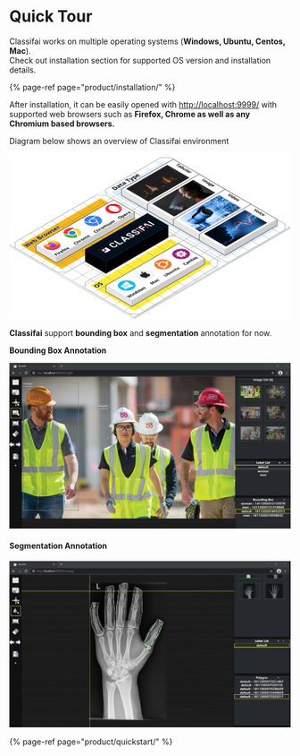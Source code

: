 # Quick Tour

Classifai works on multiple operating systems \(**Windows, Ubuntu, Centos, Mac**\).  
Check out installation section for supported OS version and installation details.

{% page-ref page="product/installation/" %}

After installation, it can be easily opened with [http://localhost:9999/](http://localhost:9999/) with supported web browsers such as **Firefox, Chrome as well as any Chromium based browsers.**

Diagram below shows an overview of Classifai environment

![](.gitbook/assets/classifai_overview.png)

**Classifai** support **bounding box** and **segmentation** annotation for now.

**Bounding Box Annotation**

![](.gitbook/assets/screenshot-2020-11-18-075038.jpg)

#### **Segmentation Annotation**

![](.gitbook/assets/screenshot-2020-11-18-075432%20%281%29.jpg)

{% page-ref page="product/quickstart/" %}



